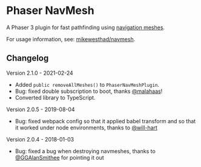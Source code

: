 # Phaser NavMesh

A Phaser 3 plugin for fast pathfinding using [navigation meshes](https://en.wikipedia.org/wiki/Navigation_mesh).

For usage information, see: [mikewesthad/navmesh](https://github.com/mikewesthad/navmesh).

## Changelog

Version 2.1.0 - 2021-02-24

- Added `public removeAllMeshes()` to `PhaserNavMeshPlugin`.
- Bug: fixed double subscription to boot, thanks [@malahaas](https://github.com/malahaas)!
- Converted library to TypeScript.

Version 2.0.5 - 2019-08-04

- Bug: fixed webpack config so that it applied babel transform and so that it worked under node environments, thanks to [@will-hart](https://github.com/will-hart)

Version 2.0.4 - 2018-01-03

- Bug: fixed a bug when destroying navmeshes, thanks to [@GGAlanSmithee](https://github.com/GGAlanSmithee) for pointing it out

